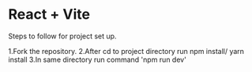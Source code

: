 # React + Vite

Steps to follow for project set up.

1.Fork the repository.
2.After cd to project directory run npm install/ yarn install
3.In same directory run  command 'npm run dev'
